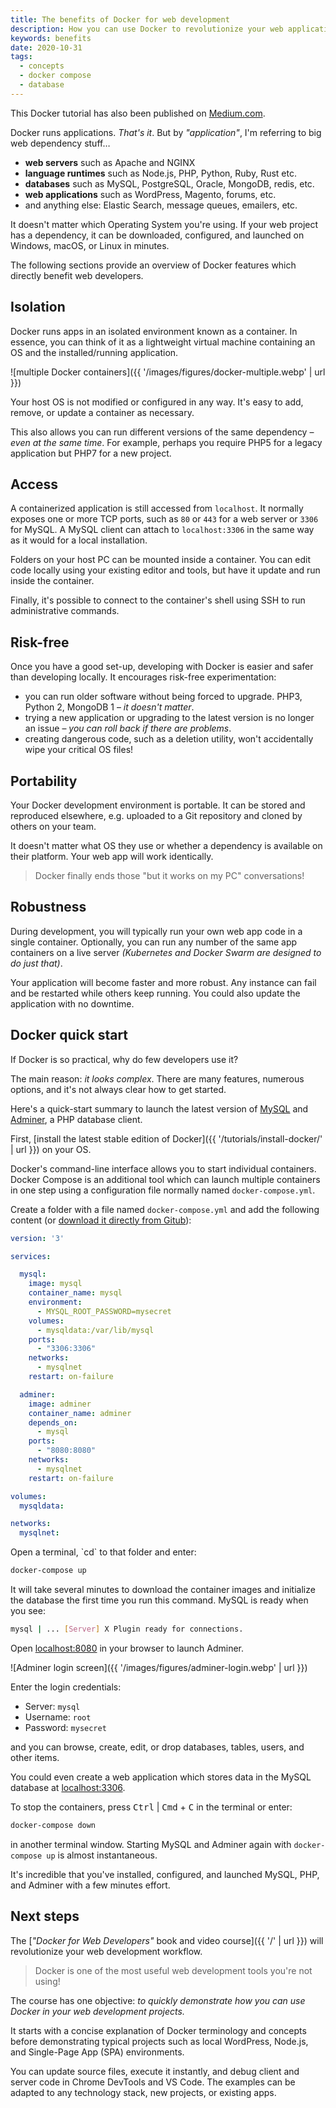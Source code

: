 ```yaml
---
title: The benefits of Docker for web development
description: How you can use Docker to revolutionize your web application development projects.
keywords: benefits
date: 2020-10-31
tags:
  - concepts
  - docker compose
  - database
---
```


<aside>

This Docker tutorial has also been published on [Medium.com](https://medium.com/@craigbuckler/an-introduction-to-docker-for-web-developers-ca10f5b73775).

</aside>

Docker runs applications. *That's it*. But by *"application"*, I'm referring to big web dependency stuff&hellip;

* **web servers** such as Apache and NGINX
* **language runtimes** such as Node.js, PHP, Python, Ruby, Rust etc.
* **databases** such as MySQL, PostgreSQL, Oracle, MongoDB, redis, etc.
* **web applications** such as WordPress, Magento, forums, etc.
* and anything else: Elastic Search, message queues, emailers, etc.

It doesn't matter which Operating System you're using. If your web project has a dependency, it can be downloaded, configured, and launched on Windows, macOS, or Linux in minutes.

The following sections provide an overview of Docker features which directly benefit web developers.


## Isolation

Docker runs apps in an isolated environment known as a container. In essence, you can think of it as a lightweight virtual machine containing an OS and the installed/running application.

![multiple Docker containers]({{ '/images/figures/docker-multiple.webp' | url }})

Your host OS is not modified or configured in any way. It's easy to add, remove, or update a container as necessary.

This also allows you can run different versions of the same dependency &ndash; *even at the same time*. For example, perhaps you require PHP5 for a legacy application but PHP7 for a new project.

## Access

A containerized application is still accessed from `localhost`. It normally exposes one or more TCP ports, such as `80` or `443` for a web server or `3306` for MySQL. A MySQL client can attach to `localhost:3306` in the same way as it would for a local installation.

Folders on your host PC can be mounted inside a container. You can edit code locally using your existing editor and tools, but have it update and run inside the container.

Finally, it's possible to connect to the container's shell using SSH to run administrative commands.


## Risk-free

Once you have a good set-up, developing with Docker is easier and safer than developing locally. It encourages risk-free experimentation:

* you can run older software without being forced to upgrade. PHP3, Python 2, MongoDB 1 &ndash; *it doesn't matter*.
* trying a new application or upgrading to the latest version is no longer an issue &ndash; *you can roll back if there are problems*.
* creating dangerous code, such as a deletion utility, won't accidentally wipe your critical OS files!


## Portability

Your Docker development environment is portable. It can be stored and reproduced elsewhere, e.g. uploaded to a Git repository and cloned by others on your team.

It doesn't matter what OS they use or whether a dependency is available on their platform. Your web app will work identically.

> Docker finally ends those "but it works on my PC" conversations!


## Robustness

During development, you will typically run your own web app code in a single container. Optionally, you can run any number of the same app containers on a live server *(Kubernetes and Docker Swarm are designed to do just that)*.

Your application will become faster and more robust. Any instance can fail and be restarted while others keep running. You could also update the application with no downtime.


## Docker quick start

If Docker is so practical, why do few developers use it?

The main reason: *it looks complex*. There are many features, numerous options, and it's not always clear how to get started.

Here's a quick-start summary to launch the latest version of [MySQL](https://www.mysql.com/) and [Adminer](https://www.adminer.org/), a PHP database client.

First, [install the latest stable edition of Docker]({{ '/tutorials/install-docker/' | url }}) on your OS.

Docker's command-line interface allows you to start individual containers. Docker Compose is an additional tool which can launch multiple containers in one step using a configuration file normally named `docker-compose.yml`.

Create a folder with a file named `docker-compose.yml` and add the following content (or [download it directly from Gitub](https://github.com/craigbuckler/docker-web/blob/master/mysql/docker-compose.yml)):

```yml
version: '3'

services:

  mysql:
    image: mysql
    container_name: mysql
    environment:
      - MYSQL_ROOT_PASSWORD=mysecret
    volumes:
      - mysqldata:/var/lib/mysql
    ports:
      - "3306:3306"
    networks:
      - mysqlnet
    restart: on-failure

  adminer:
    image: adminer
    container_name: adminer
    depends_on:
      - mysql
    ports:
      - "8080:8080"
    networks:
      - mysqlnet
    restart: on-failure

volumes:
  mysqldata:

networks:
  mysqlnet:
```

<p>Open a terminal, `cd` to that folder and enter:</p>

```bash
docker-compose up
```

It will take several minutes to download the container images and initialize the database the first time you run this command. MySQL is ready when you see:

```bash
mysql | ... [Server] X Plugin ready for connections.
```

Open <localhost:8080> in your browser to launch Adminer.

![Adminer login screen]({{ '/images/figures/adminer-login.webp' | url }})

Enter the login credentials:

* Server: `mysql`
* Username: `root`
* Password: `mysecret`

and you can browse, create, edit, or drop databases, tables, users, and other items.

You could even create a web application which stores data in the MySQL database at <localhost:3306>.

To stop the containers, press <kbd>Ctrl</kbd> | <kbd>Cmd</kbd> + <kbd>C</kbd> in the terminal or enter:

```bash
docker-compose down
```

in another terminal window. Starting MySQL and Adminer again with `docker-compose up` is almost instantaneous.

It's incredible that you've installed, configured, and launched MySQL, PHP, and Adminer with a few minutes effort.


## Next steps

The [*"Docker for Web Developers"* book and video course]({{ '/' | url }}) will revolutionize your web development workflow.

> Docker is one of the most useful web development tools you're not using!

The course has one objective:
*to quickly demonstrate how you can use Docker in your web development projects.*

It starts with a concise explanation of Docker terminology and concepts before demonstrating typical projects such as local WordPress, Node.js, and Single-Page App (SPA) environments.

You can update source files, execute it instantly, and debug client and server code in Chrome DevTools and VS Code. The examples can be adapted to any technology stack, new projects, or existing apps.

